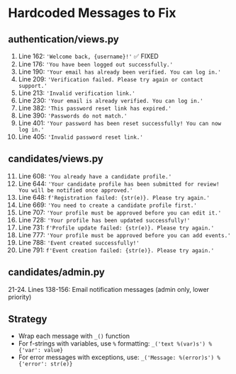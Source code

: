 # Hardcoded Messages to Fix

## authentication/views.py
1. Line 162: `'Welcome back, {username}!'` ✅ FIXED
2. Line 176: `'You have been logged out successfully.'`
3. Line 190: `'Your email has already been verified. You can log in.'`
4. Line 209: `'Verification failed. Please try again or contact support.'`
5. Line 213: `'Invalid verification link.'`
6. Line 230: `'Your email is already verified. You can log in.'`
7. Line 382: `'This password reset link has expired.'`
8. Line 390: `'Passwords do not match.'`
9. Line 401: `'Your password has been reset successfully! You can now log in.'`
10. Line 405: `'Invalid password reset link.'`

## candidates/views.py
11. Line 608: `'You already have a candidate profile.'`
12. Line 644: `'Your candidate profile has been submitted for review! You will be notified once approved.'`
13. Line 648: `f'Registration failed: {str(e)}. Please try again.'`
14. Line 669: `'You need to create a candidate profile first.'`
15. Line 707: `'Your profile must be approved before you can edit it.'`
16. Line 728: `'Your profile has been updated successfully!'`
17. Line 731: `f'Profile update failed: {str(e)}. Please try again.'`
18. Line 777: `'Your profile must be approved before you can add events.'`
19. Line 788: `'Event created successfully!'`
20. Line 791: `f'Event creation failed: {str(e)}. Please try again.'`

## candidates/admin.py
21-24. Lines 138-156: Email notification messages (admin only, lower priority)

## Strategy
- Wrap each message with `_()` function
- For f-strings with variables, use `%` formatting: `_('text %(var)s') % {'var': value}`
- For error messages with exceptions, use: `_('Message: %(error)s') % {'error': str(e)}`
